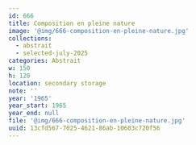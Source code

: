 ```yaml
---
id: 666
title: Composition en pleine nature
image: '@img/666-composition-en-pleine-nature.jpg'
collections:
  - abstrait
  - selected-july-2025
categories: Abstrait
w: 150
h: 120
location: secondary storage
note: ''
year: '1965'
year_start: 1965
year_end: null
file: '@img/666-composition-en-pleine-nature.jpg'
uuid: 13cfd567-7025-4621-86ab-10603c720f56
---
```



